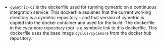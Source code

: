 
* ``cymetric-ci`` is the dockerfile used for running cymetric on a continuous
  integration service.  This dockerfile assumes that the current working
  directory is a cymetric repository - and that version of cymetric is copied
  into the docker container and used for the build.  The dockerfile in the
  cycamore repository root is a symbolic link to this dockerfile.  This
  dockerfile uses the base image ``cyclus/cycamore`` from the docker hub
  repository.

